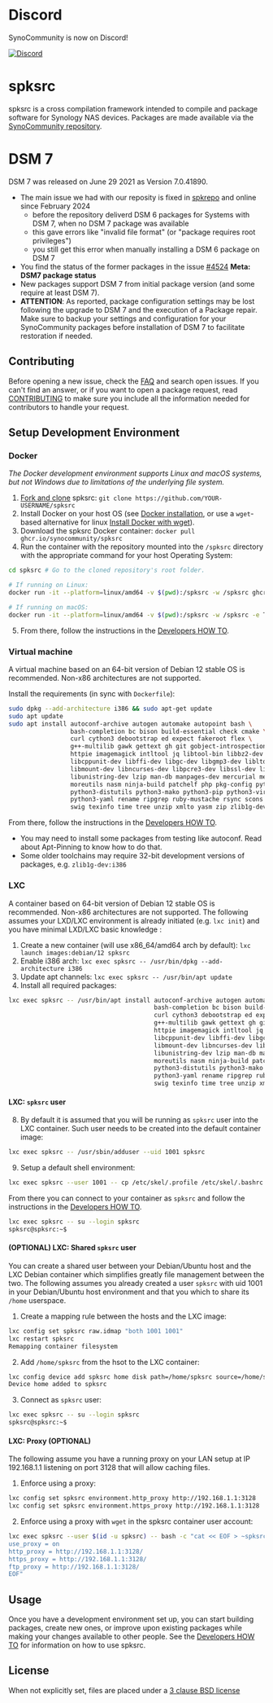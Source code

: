 # Discord
SynoCommunity is now on Discord!

[![Discord](https://img.shields.io/discord/732558169863225384?color=7289DA&label=Discord&logo=Discord&logoColor=white&style=for-the-badge)](https://discord.gg/nnN9fgE7EF)

# spksrc
spksrc is a cross compilation framework intended to compile and package software for Synology NAS devices. Packages are made available via the [SynoCommunity repository].


# DSM 7
DSM 7 was released on June 29 2021 as Version 7.0.41890.

* The main issue we had with our reposity is fixed in [spkrepo](https://github.com/SynoCommunity/spkrepo/pull/112) and online since February 2024
  - before the repository deliverd DSM 6 packages for Systems with DSM 7, when no DSM 7 package was available
  - this gave errors like "invalid file format" (or "package requires root privileges")
  - you still get this error when manually installing a DSM 6 package on DSM 7
* You find the status of the former packages in the issue [#4524] **Meta: DSM7 package status**
* New packages support DSM 7 from initial package version (and some require at least DSM 7).
* **ATTENTION**: As reported, package configuration settings may be lost following the upgrade to DSM 7 and the execution of a Package repair. Make sure to backup your settings and configuration for your SynoCommunity packages before installation of DSM 7 to facilitate restoration if needed.


## Contributing
Before opening a new issue, check the [FAQ] and search open issues.
If you can't find an answer, or if you want to open a package request, read [CONTRIBUTING] to make sure you include all the information needed for contributors to handle your request.


## Setup Development Environment
### Docker
*The Docker development environment supports Linux and macOS systems, but not Windows due to limitations of the underlying file system.*

1. [Fork and clone] spksrc: `git clone https://github.com/YOUR-USERNAME/spksrc`
2. Install Docker on your host OS (see [Docker installation], or use a `wget`-based alternative for linux [Install Docker with wget]).
3. Download the spksrc Docker container: `docker pull ghcr.io/synocommunity/spksrc`
4. Run the container with the repository mounted into the `/spksrc` directory with the appropriate command for your host Operating System:

```bash
cd spksrc # Go to the cloned repository's root folder.

# If running on Linux:
docker run -it --platform=linux/amd64 -v $(pwd):/spksrc -w /spksrc ghcr.io/synocommunity/spksrc /bin/bash

# If running on macOS:
docker run -it --platform=linux/amd64 -v $(pwd):/spksrc -w /spksrc -e TAR_CMD="fakeroot tar" ghcr.io/synocommunity/spksrc /bin/bash
```
5. From there, follow the instructions in the [Developers HOW TO].



### Virtual machine
A virtual machine based on an 64-bit version of Debian 12 stable OS is recommended. Non-x86 architectures are not supported.

Install the requirements (in sync with `Dockerfile`):
```bash
sudo dpkg --add-architecture i386 && sudo apt-get update
sudo apt update
sudo apt install autoconf-archive autogen automake autopoint bash \
                 bash-completion bc bison build-essential check cmake \
                 curl cython3 debootstrap ed expect fakeroot flex \
                 g++-multilib gawk gettext gh git gobject-introspection gperf \
                 httpie imagemagick intltool jq libtool-bin libbz2-dev libc6-i386 \
                 libcppunit-dev libffi-dev libgc-dev libgmp3-dev libltdl-dev \
                 libmount-dev libncurses-dev libpcre3-dev libssl-dev libtool \
                 libunistring-dev lzip man-db manpages-dev mercurial meson mlocate \
                 moreutils nasm ninja-build patchelf php pkg-config python3 \
                 python3-distutils python3-mako python3-pip python3-virtualenv \
                 python3-yaml rename ripgrep ruby-mustache rsync scons subversion \
                 swig texinfo time tree unzip xmlto yasm zip zlib1g-dev
```
From there, follow the instructions in the [Developers HOW TO].

* You may need to install some packages from testing like autoconf. Read about Apt-Pinning to know how to do that.
* Some older toolchains may require 32-bit development versions of packages, e.g. `zlib1g-dev:i386`



### LXC
A container based on 64-bit version of Debian 12 stable OS is recommended. Non-x86 architectures are not supported.  The following assumes your LXD/LXC environment is already initiated (e.g. `lxc init`) and you have minimal LXD/LXC basic knowledge :
1. Create a new container (will use x86_64/amd64 arch by default): `lxc launch images:debian/12 spksrc`
2. Enable i386 arch: `lxc exec spksrc -- /usr/bin/dpkg --add-architecture i386`
3. Update apt channels: `lxc exec spksrc -- /usr/bin/apt update`
4. Install all required packages:
```bash
lxc exec spksrc -- /usr/bin/apt install autoconf-archive autogen automake autopoint bash \
                                        bash-completion bc bison build-essential check cmake \
                                        curl cython3 debootstrap ed expect fakeroot flex \
                                        g++-multilib gawk gettext gh git gobject-introspection gperf \
                                        httpie imagemagick intltool jq libtool-bin libbz2-dev libc6-i386 \
                                        libcppunit-dev libffi-dev libgc-dev libgmp3-dev libltdl-dev \
                                        libmount-dev libncurses-dev libpcre3-dev libssl-dev libtool \
                                        libunistring-dev lzip man-db manpages-dev mercurial meson mlocate \
                                        moreutils nasm ninja-build patchelf php pkg-config python3 \
                                        python3-distutils python3-mako python3-pip python3-virtualenv \
                                        python3-yaml rename ripgrep ruby-mustache rsync scons subversion \
                                        swig texinfo time tree unzip xmlto yasm zip zlib1g-dev
```

#### LXC: `spksrc` user
8. By default it is assumed that you will be running as `spksrc` user into the LXC container.  Such user needs to be created into the default container image:
```bash
lxc exec spksrc -- /usr/sbin/adduser --uid 1001 spksrc
```
9. Setup a default shell environment:
```bash
lxc exec spksrc --user 1001 -- cp /etc/skel/.profile /etc/skel/.bashrc ~spksrc/.
```

From there you can connect to your container as `spksrc` and follow the instructions in the [Developers HOW TO].
```bash
lxc exec spksrc -- su --login spksrc
spksrc@spksrc:~$
```

#### (OPTIONAL) LXC: Shared `spksrc` user
You can create a shared user between your Debian/Ubuntu host and the LXC Debian container which simplifies greatly file management between the two.  The following assumes you already created a user `spksrc` with uid 1001 in your Debian/Ubuntu host environment and that you which to share its `/home` userspace.
1. Create a mapping rule between the hosts and the LXC image:
```bash
lxc config set spksrc raw.idmap "both 1001 1001"
lxc restart spksrc
Remapping container filesystem
```
2. Add `/home/spksrc` from the hsot to the LXC container:
```bash
lxc config device add spksrc home disk path=/home/spksrc source=/home/spksrc
Device home added to spksrc
```
3. Connect as `spksrc` user:
```bash
lxc exec spksrc -- su --login spksrc
spksrc@spksrc:~$
```

#### LXC: Proxy (OPTIONAL)
The following assume you have a running proxy on your LAN setup at IP 192.168.1.1 listening on port 3128 that will allow caching files.
1. Enforce using a proxy:
```bash
lxc config set spksrc environment.http_proxy http://192.168.1.1:3128
lxc config set spksrc environment.https_proxy http://192.168.1.1:3128
```
2. Enforce using a proxy with `wget` in the spksrc container user account:
```bash
lxc exec spksrc --user $(id -u spksrc) -- bash -c "cat << EOF > ~spksrc/.wgetrc
use_proxy = on
http_proxy = http://192.168.1.1:3128/
https_proxy = http://192.168.1.1:3128/
ftp_proxy = http://192.168.1.1:3128/
EOF"
```


## Usage
Once you have a development environment set up, you can start building packages, create new ones, or improve upon existing packages while making your changes available to other people.
See the [Developers HOW TO] for information on how to use spksrc.


## License
When not explicitly set, files are placed under a [3 clause BSD license]

[3 clause BSD license]: http://www.opensource.org/licenses/BSD-3-Clause
[#4524]: https://github.com/SynoCommunity/spksrc/issues/4524
[bug tracker]: https://github.com/SynoCommunity/spksrc/issues
[CONTRIBUTING]: https://github.com/SynoCommunity/spksrc/blob/master/CONTRIBUTING.md
[Fork and clone]: https://docs.github.com/en/github/getting-started-with-github/fork-a-repo
[Developers HOW TO]: https://github.com/SynoCommunity/spksrc/wiki/Developers-HOW-TO
[Docker installation]: https://docs.docker.com/engine/installation
[FAQ]: https://github.com/SynoCommunity/spksrc/wiki/Frequently-Asked-Questions
[Install Docker with wget]: https://docs.docker.com/linux/step_one
[SynoCommunity repository]: http://www.synocommunity.com
